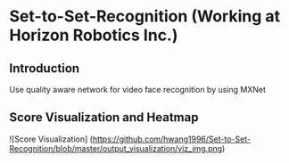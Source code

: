 # Set-to-Set-Recognition (Working at Horizon Robotics Inc.)
##   Introduction
Use quality aware network for video face recognition by using MXNet
##   Score Visualization and Heatmap
![Score Visualization]
(https://github.com/hwang1996/Set-to-Set-Recognition/blob/master/output_visualization/viz_img.png)
